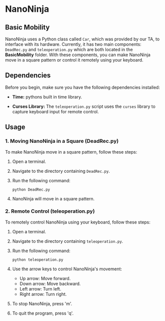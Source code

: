 # NanoNinja

## Basic Mobility

NanoNinja uses a Python class called `Car`, which was provided by our TA, to interface with its hardware. Currently, it has two main components: `DeadRec.py` and `teleoperation.py` which are both located in the **BasicMobility** folder. With these components, you can make NanoNinja move in a square pattern or control it remotely using your keyboard.

## Dependencies

Before you begin, make sure you have the following dependencies installed:

- **Time:** pythons built in time library.

- **Curses Library:** The `teleoperation.py` script uses the `curses` library to capture keyboard input for remote control.

## Usage

### 1. Moving NanoNinja in a Square (DeadRec.py)

To make NanoNinja move in a square pattern, follow these steps:

1. Open a terminal.
2. Navigate to the directory containing `DeadRec.py`.
3. Run the following command:

   ```
   python DeadRec.py
   ```

4. NanoNinja will move in a square pattern.

### 2. Remote Control (teleoperation.py)

To remotely control NanoNinja using your keyboard, follow these steps:

1. Open a terminal.
2. Navigate to the directory containing `teleoperation.py`.
3. Run the following command:

   ```
   python teleoperation.py
   ```

4. Use the arrow keys to control NanoNinja's movement:
   - Up arrow: Move forward.
   - Down arrow: Move backward.
   - Left arrow: Turn left.
   - Right arrow: Turn right.

5. To stop NanoNinja, press 'm'.
6. To quit the program, press 'q'.
